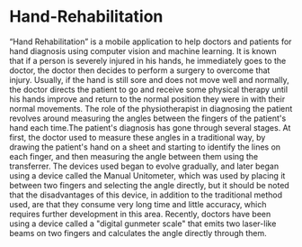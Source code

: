 # Hand-Rehabilitation
“Hand Rehabilitation” is a mobile application to help doctors and patients for hand diagnosis using computer vision and machine learning. It is known that if a person is severely injured in his hands, he immediately goes to the doctor, the doctor then decides to perform a surgery to overcome that injury. Usually, if the hand is still sore and does not move well and normally, the doctor directs the patient to go and receive some physical therapy until his hands improve and return to the normal position they were in with their normal movements. The role of the physiotherapist in diagnosing the patient revolves around measuring the angles between the fingers of the patient's hand each time.The patient's diagnosis has gone through several stages. At first, the doctor used to measure these angles in a traditional way, by drawing the patient's hand on a sheet and starting to identify the lines on each finger, and then measuring the angle between them using the transferrer. The devices used began to evolve gradually, and later began using a device called the Manual Unitometer, which was used by placing it between two fingers
and selecting the angle directly, but it should be noted that the disadvantages of this device, in addition to the traditional method used, are that they consume very long time and little accuracy, which requires further development in this area. Recently, doctors have been using a device called a "digital gunmeter scale" that emits two laser-like beams on two fingers and calculates the angle directly through them.

